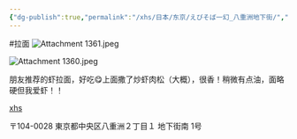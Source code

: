 ```yaml
---
{"dg-publish":true,"permalink":"/xhs/日本/东京/えびそば一幻_八重洲地下街/","tags":["rednote","东京"],"created":"2025-03-17T23:02:46.403+08:00","updated":"2025-03-20T23:59:40.876+08:00"}
---
```


 #拉面
 ![Attachment 1361.jpeg](/img/user/xhs/%E6%97%A5%E6%9C%AC/%E4%B8%9C%E4%BA%AC/photo/Attachment%201361.jpeg)

![Attachment 1360.jpeg](/img/user/xhs/%E6%97%A5%E6%9C%AC/%E4%B8%9C%E4%BA%AC/photo/Attachment%201360.jpeg)

朋友推荐的虾拉面，好吃😋上面撒了炒虾肉松（大概），很香！稍微有点油，面略硬但我爱虾！！

[xhs](https://www.xiaohongshu.com/explore/66f059e8000000002700279a?xsec_token=ABqW31iXGaeLgX03LCtKxC-nSIduR-F3_0szMl__XRTXI=&xsec_source=pc_user)

〒104-0028 東京都中央区八重洲２丁目１ 地下街南 1号


